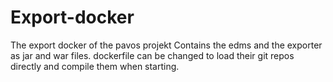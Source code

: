 # Export-docker
The export docker of the pavos projekt
Contains the edms and the exporter as jar and war files.
dockerfile can be changed to load their git repos directly and compile them when starting.
